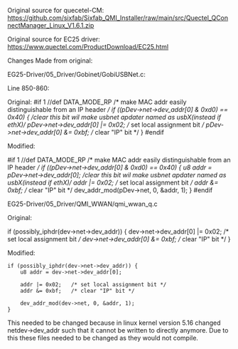 Original source for quecetel-CM: https://github.com/sixfab/Sixfab_QMI_Installer/raw/main/src/Quectel_QConnectManager_Linux_V1.6.1.zip

Original source for EC25 driver: https://www.quectel.com/ProductDownload/EC25.html







Changes Made from original:

EG25-Driver/05_Driver/Gobinet/GobiUSBNet.c:

Line 850-860:

Original:
#if 1 //def DATA_MODE_RP
    /* make MAC addr easily distinguishable from an IP header */
    if ((pDev->net->dev_addr[0] & 0xd0) == 0x40) {
        /*clear this bit wil make usbnet apdater named as usbX(instead if ethX)*/
        pDev->net->dev_addr[0] |= 0x02;	/* set local assignment bit */
        pDev->net->dev_addr[0] &= 0xbf;	/* clear "IP" bit */
    }
#endif

Modified:

#if 1 //def DATA_MODE_RP
    /* make MAC addr easily distinguishable from an IP header */
    if ((pDev->net->dev_addr[0] & 0xd0) == 0x40) {
        u8 addr = pDev->net->dev_addr[0];
        /*clear this bit wil make usbnet apdater named as usbX(instead if ethX)*/
        addr |= 0x02;	/* set local assignment bit */
        addr &= 0xbf;	/* clear "IP" bit */
        dev_addr_mod(pDev->net, 0, &addr, 1);
    }
#endif

EG25-Driver/05_Driver/QMI_WWAN/qmi_wwan_q.c


Original:

if (possibly_iphdr(dev->net->dev_addr)) {
		dev->net->dev_addr[0] |= 0x02;	/* set local assignment bit */
		dev->net->dev_addr[0] &= 0xbf;	/* clear "IP" bit */
	}


Modified:

	if (possibly_iphdr(dev->net->dev_addr)) {
		u8 addr = dev->net->dev_addr[0];

		addr |= 0x02;	/* set local assignment bit */
		addr &= 0xbf;	/* clear "IP" bit */
	
		dev_addr_mod(dev->net, 0, &addr, 1);
	}

This needed to be changed because in linux kernel version 5.16 changed netdev->dev_addr such that it cannot be written to directly anymore.
Due to this these files needed to be changed as they would not compile.